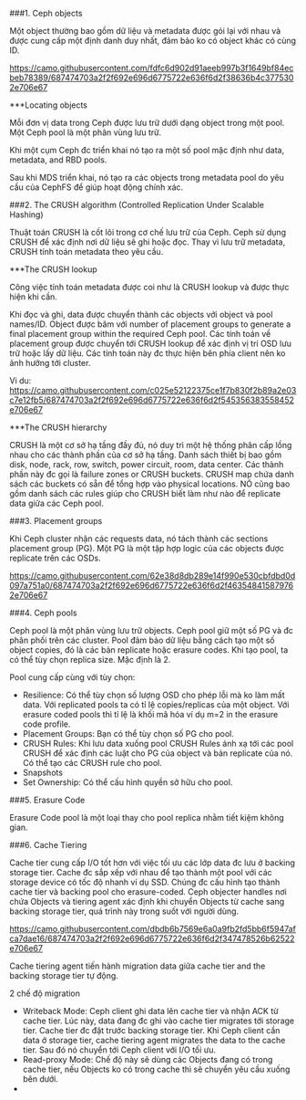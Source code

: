 ###1. Ceph objects

Một object thường bao gồm dữ liệu và metadata được gói lại với nhau và được cung cấp một định danh duy nhất, đảm bảo ko có object khác có cùng ID.

https://camo.githubusercontent.com/fdfc6d902d91aeeb997b3f1649bf84ecbeb78389/687474703a2f2f692e696d6775722e636f6d2f38636b4c3775302e706e67

***Locating objects

Mỗi đơn vị data trong Ceph được lưu trữ dưới dạng object trong một pool. Một Ceph pool là một phân vùng lưu trữ.

Khi một cụm Ceph đc triển khai nó tạo ra một số pool mặc định như data, metadata, and RBD pools.

Sau khi MDS triển khai, nó tạo ra các objects trong metadata pool do yêu cầu của CephFS để giúp hoạt động chính xác.

###2. The CRUSH algorithm (Controlled Replication Under Scalable Hashing)

Thuật toán CRUSH là cốt lõi trong cơ chế lưu trữ của Ceph. Ceph sử dụng CRUSH để xác định nơi dữ liệu sẽ ghi hoặc đọc. Thay vì lưu trữ metadata, CRUSH tính toán metadata theo yêu cầu.

***The CRUSH lookup

Công việc tính toán metadata được coi như là CRUSH lookup và được thực hiện khi cần.

Khi đọc và ghi, data được chuyển thành các objects với object và pool names/ID. Object được băm với number of placement groups to generate a final placement group within the required Ceph pool. Các tính toán về placement group được chuyển tới CRUSH lookup để xác định vị trí OSD lưu trữ hoặc lấy dữ liệu. Các tính toán này đc thực hiện bên phía client nên ko ảnh hưởng tới cluster.

Vi du:
https://camo.githubusercontent.com/c025e52122375ce1f7b830f2b89a2e03c7e12fb5/687474703a2f2f692e696d6775722e636f6d2f545356383558452e706e67

***The CRUSH hierarchy

CRUSH là một cơ sở hạ tầng đầy đủ, nó duy trì một hệ thống phân cấp lồng nhau cho các thành phần của cơ sở hạ tầng. Danh sách thiết bị bao gồm disk, node, rack, row, switch, power circuit, room, data center. Các thành phần này đc gọi là failure zones or CRUSH buckets. CRUSH map chứa danh sách các buckets có sẵn để tổng hợp vào physical locations. NÓ cũng bao gồm danh sách các rules giúp cho CRUSH biết làm như nào để replicate data giữa các Ceph pool.

###3. Placement groups

Khi Ceph cluster nhận các requests data, nó tách thành các sections placement group (PG). Một PG là một tập hợp logic của các objects được replicate trên các OSDs.

https://camo.githubusercontent.com/62e38d8db289e14f990e530cbfdbd0d097a751a0/687474703a2f2f692e696d6775722e636f6d2f463548415879762e706e67

###4. Ceph pools

Ceph pool là một phân vùng lưu trữ objects. Ceph pool giữ một số PG và đc phân phối trên các cluster. Pool đảm bảo dữ liệu bằng cách tạo một số object copies, đó là các bản replicate hoặc erasure codes. Khi tạo pool, ta có thể tùy chọn replica size. Mặc định là 2.

Pool cung cấp cùng với tùy chọn:
<ul>
<li>
    Resilience: Có thể tùy chọn số lượng OSD cho phép lỗi mà ko làm mất data. Với replicated pools ta có tỉ lệ copies/replicas của một object. Với erasure coded pools thì tỉ lệ là khối mã hóa ví dụ m=2 in the erasure code profile.
    </li>
    <li>
Placement Groups: Bạn có thể tùy chọn số PG cho pool.
</li>
<li>
CRUSH Rules: Khi lưu data xuống pool CRUSH Rules ánh xạ tới các pool CRUSH để xác định các luật cho PG của object và bản replicate của nó. Có thể tạo các CRUSH rule cho pool.
 <li>
   Snapshots
  </li>
 <li>
    Set Ownership: Có thể cấu hình quyền sở hữu cho pool. 
</li>

</ul>
###5. Erasure Code

Erasure Code pool là một loại thay cho pool replica nhằm tiết kiệm không gian.

###6. Cache Tiering

Cache tier cung cấp I/O tốt hơn với việc tối ưu các lớp data đc lưu ở backing storage tier. Cache đc sắp xếp với nhau để tạo thành một pool với các storage device có tốc độ nhanh ví dụ SSD. Chúng đc cấu hình tạo thành cache tier và backing pool cho erasure-coded. Ceph objecter handles nơi chứa Objects và tiering agent xác định khi chuyển Objects từ cache sang backing storage tier, quá trình này trong suốt với người dùng.

https://camo.githubusercontent.com/dbdb6b7569e6a0a9fb2fd5bb6f5947afca7dae16/687474703a2f2f692e696d6775722e636f6d2f347478526b62522e706e67

Cache tiering agent tiến hành migration data giữa cache tier and the backing storage tier tự động.

2 chế độ migration
<ul>
<li>
    Writeback Mode: Ceph client ghi data lên cache tier và nhận ACK từ cache tier. Lúc này, data đang đc ghi vào cache tier migrates tới storage tier. Cache tier đc đặt trước backing storage tier. Khi Ceph client cần data ở storage tier, cache tiering agent migrates the data to the cache tier. Sau đó nó chuyển tới Ceph client với I/O tối ưu.
</li>
<li>
    Read-proxy Mode: Chế độ này sẽ dùng các Objects đang có trong cache tier, nếu Objects ko có trong cache thì sẽ chuyển yêu cầu xuống bên dưới.
<li>
<ul>
